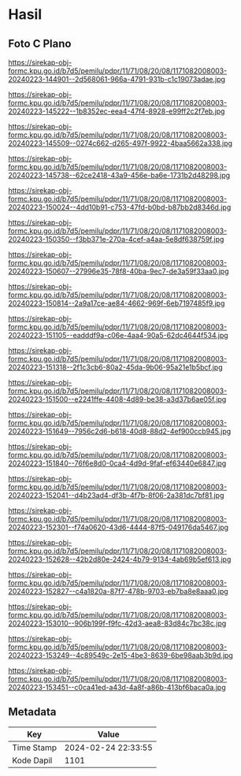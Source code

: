 # Hasil

## Foto C Plano

https://sirekap-obj-formc.kpu.go.id/b7d5/pemilu/pdpr/11/71/08/20/08/1171082008003-20240223-144901--2d568061-966a-4791-931b-c1c19073adae.jpg

https://sirekap-obj-formc.kpu.go.id/b7d5/pemilu/pdpr/11/71/08/20/08/1171082008003-20240223-145222--1b8352ec-eea4-47f4-8928-e99ff2c2f7eb.jpg

https://sirekap-obj-formc.kpu.go.id/b7d5/pemilu/pdpr/11/71/08/20/08/1171082008003-20240223-145509--0274c662-d265-497f-9922-4baa5662a338.jpg

https://sirekap-obj-formc.kpu.go.id/b7d5/pemilu/pdpr/11/71/08/20/08/1171082008003-20240223-145738--62ce2418-43a9-456e-ba6e-1731b2d48298.jpg

https://sirekap-obj-formc.kpu.go.id/b7d5/pemilu/pdpr/11/71/08/20/08/1171082008003-20240223-150024--4dd10b91-c753-47fd-b0bd-b87bb2d8346d.jpg

https://sirekap-obj-formc.kpu.go.id/b7d5/pemilu/pdpr/11/71/08/20/08/1171082008003-20240223-150350--f3bb371e-270a-4cef-a4aa-5e8df638759f.jpg

https://sirekap-obj-formc.kpu.go.id/b7d5/pemilu/pdpr/11/71/08/20/08/1171082008003-20240223-150607--27996e35-78f8-40ba-9ec7-de3a59f33aa0.jpg

https://sirekap-obj-formc.kpu.go.id/b7d5/pemilu/pdpr/11/71/08/20/08/1171082008003-20240223-150814--2a9a17ce-ae84-4662-969f-6eb7197485f9.jpg

https://sirekap-obj-formc.kpu.go.id/b7d5/pemilu/pdpr/11/71/08/20/08/1171082008003-20240223-151105--eadddf9a-c06e-4aa4-90a5-62dc4644f534.jpg

https://sirekap-obj-formc.kpu.go.id/b7d5/pemilu/pdpr/11/71/08/20/08/1171082008003-20240223-151318--2f1c3cb6-80a2-45da-9b06-95a21e1b5bcf.jpg

https://sirekap-obj-formc.kpu.go.id/b7d5/pemilu/pdpr/11/71/08/20/08/1171082008003-20240223-151500--e2241ffe-4408-4d89-be38-a3d37b6ae05f.jpg

https://sirekap-obj-formc.kpu.go.id/b7d5/pemilu/pdpr/11/71/08/20/08/1171082008003-20240223-151649--7956c2d6-b618-40d8-88d2-4ef900ccb945.jpg

https://sirekap-obj-formc.kpu.go.id/b7d5/pemilu/pdpr/11/71/08/20/08/1171082008003-20240223-151840--76f6e8d0-0ca4-4d9d-9faf-ef63440e6847.jpg

https://sirekap-obj-formc.kpu.go.id/b7d5/pemilu/pdpr/11/71/08/20/08/1171082008003-20240223-152041--d4b23ad4-df3b-4f7b-8f06-2a381dc7bf81.jpg

https://sirekap-obj-formc.kpu.go.id/b7d5/pemilu/pdpr/11/71/08/20/08/1171082008003-20240223-152301--f74a0620-43d6-4444-87f5-049176da5467.jpg

https://sirekap-obj-formc.kpu.go.id/b7d5/pemilu/pdpr/11/71/08/20/08/1171082008003-20240223-152628--42b2d80e-2424-4b79-9134-4ab69b5ef613.jpg

https://sirekap-obj-formc.kpu.go.id/b7d5/pemilu/pdpr/11/71/08/20/08/1171082008003-20240223-152827--c4a1820a-87f7-478b-9703-eb7ba8e8aaa0.jpg

https://sirekap-obj-formc.kpu.go.id/b7d5/pemilu/pdpr/11/71/08/20/08/1171082008003-20240223-153010--906b199f-f9fc-42d3-aea8-83d84c7bc38c.jpg

https://sirekap-obj-formc.kpu.go.id/b7d5/pemilu/pdpr/11/71/08/20/08/1171082008003-20240223-153249--4c89549c-2e15-4be3-8639-6be98aab3b9d.jpg

https://sirekap-obj-formc.kpu.go.id/b7d5/pemilu/pdpr/11/71/08/20/08/1171082008003-20240223-153451--c0ca41ed-a43d-4a8f-a86b-413bf6baca0a.jpg


## Metadata

| Key        | Value               |
| ---------- | ------------------- |
| Time Stamp | 2024-02-24 22:33:55 |
| Kode Dapil | 1101                |



